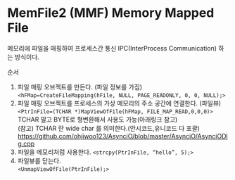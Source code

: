 # MemFile2 (MMF) Memory Mapped File 
메모리에 파일을 매핑하여 프로세스간 통신 IPC(InterProcess Communication) 하는 방식이다.  

순서  
1. 파일 매핑 오브젝트를 만든다. (파일 정보를 가짐)  
`<hFMap=CreateFileMapping(hFile, NULL, PAGE_READONLY, 0, 0, NULL);>`  
2. 파일 매핑 오브젝트를 프로세스의 가상 메모리의 주소 공간에 연결한다. (파일뷰)  
`<PtrInFile=(TCHAR *)MapViewOfFile(hFMap, FILE_MAP_READ,0,0,0)>`  
TCHAR 말고 BYTE로 형변환해서 사용도 가능(아래링크 참고)  
(참고) TCHAR 란 wide char 를 의미한다.(안시코드,유니코드 다 포괄)  
https://github.com/ohjiwoo123/AsynciO/blob/master/AsynciO/AsynciODlg.cpp  
3. 파일을 메모리처럼 사용한다.
`<strcpy(PtrInFile, “hello”, 5);>`  
4. 파일뷰를 닫는다.  
`<UnmapViewOfFile(PtrInFile);>`

